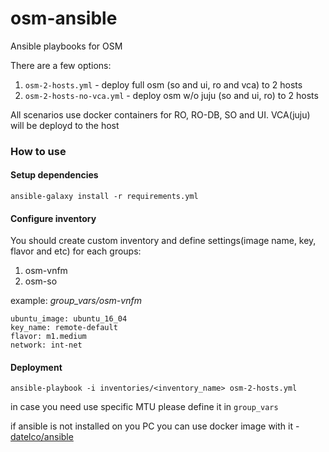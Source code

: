 # osm-ansible
Ansible playbooks for OSM

There are a few options:

1. `osm-2-hosts.yml` - deploy full osm (so and ui, ro and vca) to 2 hosts
2. `osm-2-hosts-no-vca.yml` - deploy osm w/o juju (so and ui, ro) to 2 hosts

All scenarios use docker containers for RO, RO-DB, SO and UI.
VCA(juju) will be deployd to the host


### How to use

#### Setup dependencies

`ansible-galaxy install -r requirements.yml`

#### Configure inventory 

You should create custom inventory and define settings(image name, key, flavor and etc) for each groups:

1. osm-vnfm
2. osm-so

example: *group_vars/osm-vnfm*

```
ubuntu_image: ubuntu_16_04
key_name: remote-default
flavor: m1.medium
network: int-net
```

#### Deployment

`ansible-playbook -i inventories/<inventory_name> osm-2-hosts.yml`

in case you need use specific MTU please define it in `group_vars`

if ansible is not installed on you PC you can use docker image with it - [datelco/ansible](https://hub.docker.com/r/datelco/ansible/)
